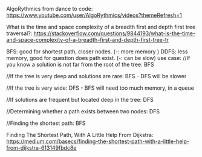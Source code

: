 AlgoRythmics from dance to code: https://www.youtube.com/user/AlgoRythmics/videos?themeRefresh=1

What is the time and space complexity of a breadth first and depth first tree traversal?: https://stackoverflow.com/questions/9844193/what-is-the-time-and-space-complexity-of-a-breadth-first-and-depth-first-tree-tr

BFS: good for shortest path, closer nodes. (-: more memory )
DDFS: less memory, good for question does path exist. (-: can be slow)
use case:
//If you know a solution is not far from the root of the tree:
BFS

//If the tree is very deep and solutions are rare:
BFS - DFS will be slower

//If the tree is very wide:
DFS - BFS will need too much memory, in a queue

//If solutions are frequent but located deep in the tree:
DFS

//Determining whether a path exists between two nodes:
DFS

//Finding the shortest path:
BFS

Finding The Shortest Path, With A Little Help From Dijkstra: https://medium.com/basecs/finding-the-shortest-path-with-a-little-help-from-dijkstra-613149fbdc8e

